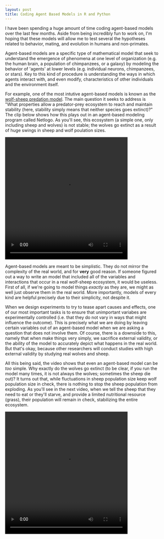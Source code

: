 ```yaml
---
layout: post
title: Coding Agent Based Models in R and Python 
---
```

<div style="text-align: left">
I have been spending a huge amount of time coding agent-based models over the last few months. Aside from being incredibly fun to work on, I'm hoping that these models will allow me to test several the hypotheses related to behavior, mating, and evolution in humans and non-primates.

Agent-based models are a specific type of mathematical model that seek to understand the emergence of phenomena at one level of organization (e.g. the human brain, a population of chimpanzees, or a galaxy) by modeling the behavior of 'agents' at lower levels (e.g. individual neurons, chimpanzees, or stars). Key to this kind of procedure is understanding the ways in which agents interact with, and even modify, characteristics of other individuals and the environment itself.

For example, one of the most intutive agent-based models is known as the <a href="https://ccl.northwestern.edu/netlogo/models/WolfSheepPredation">wolf-sheep predation model</a>. The main question it seeks to address is "What properties allow a predator-prey ecosystem to reach and maintain stability (here, stability simply means that neither species goes extinct)?" The clip below shows how this plays out in an agent-based modeling program called Netlogo. As you'll see, this ecosystem (a simple one, only including sheep and wolves) is not stable; the wolves go extinct as a result of huge swings in sheep and wolf poulation sizes.
</div>

<video width="400" height="400" style="margin:0 auto" controls>
  <source src="/images/IMG_7462.mov" type="video/mp4">
</video>


Agent-based models are meant to be simplistic. They do not mirror the complexity of the real world, and for <b>very</b> good reason. If someone figured out a way to write an model that included all of the variables and interactions that occur in a real wolf-sheep ecosystem, it would be useless. First of all, if we're going to model things <i>exactly</i> as they are, we might as well just observe them in the real world. More importantly, models of every kind are helpful precisely due to their simplicity, not despite it.

When we design experiments to try to tease apart causes and effects, one of our most important tasks is to ensure that unimportant variabes are experimentally controlled (i.e. that they do not vary in ways that might influence the outcome). This is precisely what we are doing by leaving  certain variables out of an agent-based model when we are asking a question that does not involve them. Of course, there is a downside to this, namely that when make things very simply, we sacrifice external validity, or the ability of the model to accurately depict what happens in the real world. But that's okay, because other researchers will conduct studies with high external validity by studying real wolves and sheep.

All this being said, the video shows that even an agent-based model can be <i>too</i> simple. Why exactly do the wolves go extinct (to be clear, if you run the model many times, it is not always the wolves; sometimes the sheep die out)? It turns out that, while fluctuations in sheep population size keep wolf population size in check, there is nothing to stop the sheep population from exploding. As you'll see in the next video, when we tell the sheep that they need to eat or they'll starve, and provide a limited nutritional resource (grass), their population will remain in check, stabilizing the entire ecosystem.

<video width="400" height="400" style="margin:0 auto" controls>
  <source src="/images/IMG_7464.mov" type="video/mp4">
</video>
